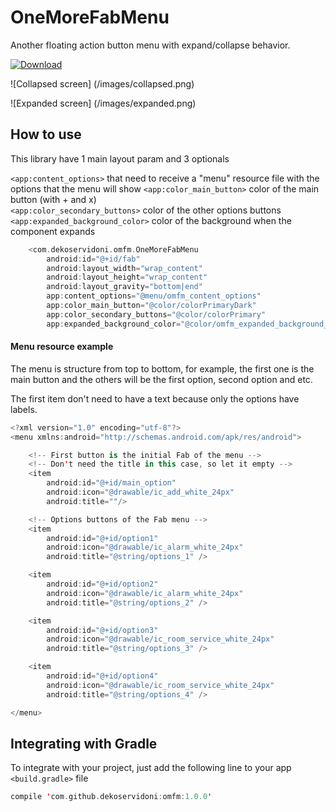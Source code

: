 # OneMoreFabMenu

Another floating action button menu with expand/collapse behavior.

 [ ![Download](https://api.bintray.com/packages/dekoservidoni/AndroidLibs/OMFM/images/download.svg) ](https://bintray.com/dekoservidoni/AndroidLibs/OMFM/_latestVersion)

![Collapsed screen] (/images/collapsed.png) 

![Expanded screen] (/images/expanded.png)

## How to use

This library have 1 main layout param and 3 optionals

`<app:content_options>` that need to receive a "menu" resource file with the options that the menu will show
`<app:color_main_button>` color of the main button (with + and x)<br>
`<app:color_secondary_buttons>` color of the other options buttons<br>
`<app:expanded_background_color>` color of the background when the component expands

```kotlin
    <com.dekoservidoni.omfm.OneMoreFabMenu
        android:id="@+id/fab"
        android:layout_width="wrap_content"
        android:layout_height="wrap_content"
        android:layout_gravity="bottom|end"
        app:content_options="@menu/omfm_content_options"
        app:color_main_button="@color/colorPrimaryDark"
        app:color_secondary_buttons="@color/colorPrimary"
        app:expanded_background_color="@color/omfm_expanded_background_sample"/>
```

#### Menu resource example

The menu is structure from top to bottom, for example, the first one is the main button
and the others will be the first option, second option and etc.

The first item don't need to have a text because only the options have labels.

```kotlin
<?xml version="1.0" encoding="utf-8"?>
<menu xmlns:android="http://schemas.android.com/apk/res/android">

    <!-- First button is the initial Fab of the menu -->
    <!-- Don't need the title in this case, so let it empty -->
    <item
        android:id="@+id/main_option"
        android:icon="@drawable/ic_add_white_24px"
        android:title=""/>

    <!-- Options buttons of the Fab menu -->
    <item
        android:id="@+id/option1"
        android:icon="@drawable/ic_alarm_white_24px"
        android:title="@string/options_1" />

    <item
        android:id="@+id/option2"
        android:icon="@drawable/ic_alarm_white_24px"
        android:title="@string/options_2" />

    <item
        android:id="@+id/option3"
        android:icon="@drawable/ic_room_service_white_24px"
        android:title="@string/options_3" />

    <item
        android:id="@+id/option4"
        android:icon="@drawable/ic_room_service_white_24px"
        android:title="@string/options_4" />

</menu>
```

## Integrating with Gradle

To integrate with your project, just add the following line to your app `<build.gradle>` file

```kotlin
compile 'com.github.dekoservidoni:omfm:1.0.0'
```

